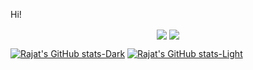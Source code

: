 Hi!
<p align="center">
<img src="https://grs-vercel-54nx-q514uhgwr-wthrajat.vercel.app/api?username=wthrajat&show_icons=true&count_private=true&hide_border=true&theme=dark#gh-dark-mode-only&bg_color=00000000&card_width=&custom_title=My%20GitHub%20stats:" style="vertical-align:middle" />
<img src="https://grs-vercel-54nx-q514uhgwr-wthrajat.vercel.app/api?username=wthrajat&show_icons=true&count_private=true&hide_border=true&theme=default#gh-light-mode-only&bg_color=00000000&card_width=&custom_title=My%20GitHub%20stats:" style="vertical-align:middle" />
</p>

[![Rajat's GitHub stats-Dark](https://github-readme-stats.vercel.app/api?username=wthrajat&show_icons=true&theme=dark#gh-dark-mode-only)](https://github.com/anuraghazra/github-readme-stats#gh-dark-mode-only)
[![Rajat's GitHub stats-Light](https://github-readme-stats.vercel.app/api?username=wthrajat&show_icons=true&theme=default#gh-light-mode-only)](https://github.com/anuraghazra/github-readme-stats#gh-light-mode-only)

<!--
### 🎶 Vibing to :)
<p align="center">
<img src="https://spotify-github-profile.vercel.app/api/view?uid=312mjqnhb5c73kvsmjzjizlrzx4u&cover_image=true&theme=natemoo-re&show_offline=false&background_color=121212&bar_color=1c71d8&bar_color_cover=false"/>
</p>
<img src="https://grs-vercel-54nx-q514uhgwr-wthrajat.vercel.app/api/top-langs/?username=wthrajat&langs_count=8&layout=compact&hide_border=true&bg_color=161B22&text_color=c9d1d9&title_color=50a6ff&icon_color=3572a5&card_width=&custom_title=Most%20used%20langs:"/>
-->


